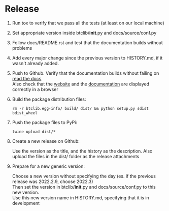 # Release

1. Run tox to verify that we pass all the tests (at least on our local machine)

2. Set appropriate version inside btclib/__init__.py and docs/source/conf.py

3. Follow docs/README.rst and test that the documentation builds without problems

4. Add every major change since the previous version to HISTORY.md, if it wasn't already added.

5. Push to Github. Verify that the documentation builds without failing on [read the docs](https://readthedocs.org/projects/btclib/builds/).   
  Also check that the [website](https://btclib.org) and the [documentation](https://btclib.readthedocs.io/en/latest/) are displayed correctly in a browser

6. Build the package distribution files:

   ```rm -r btclib.egg-info/ build/ dist/ && python setup.py sdist bdist_wheel```
   
7. Push the package files to PyPi:

    ```twine upload dist/*```

8. Create a new release on Github:

    Use the version as the title, and the history as the description. Also upload the files in the dist/ folder 
    as the release attachments
    
9. Prepare for a new generic version:

    Choose a new version without specifying the day (es. if the previous release was 2022.2.9, choose 2022.3)\
    Then set the version in btclib/__init__.py and docs/source/conf.py to this new version. \
    Use this new version name in HISTORY.md, specifying that it is in development